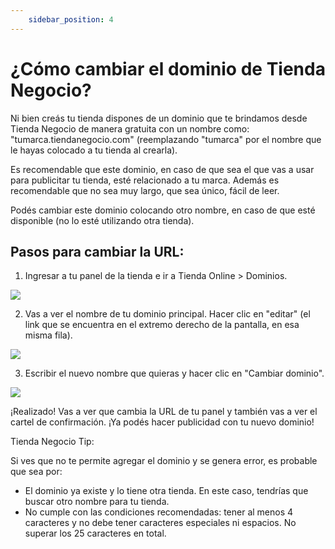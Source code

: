 ```yaml
---
    sidebar_position: 4
---
```


# ¿Cómo cambiar el dominio de Tienda Negocio?

Ni bien creás tu tienda dispones de un dominio que te brindamos desde Tienda Negocio de manera gratuita con un nombre como: "tumarca.tiendanegocio.com" (reemplazando "tumarca" por el nombre que le hayas colocado a tu tienda al crearla).

Es recomendable que este dominio, en caso de que sea el que vas a usar para publicitar tu tienda, esté relacionado a tu marca. Además es recomendable que no sea muy largo, que sea único, fácil de leer.

Podés cambiar este dominio colocando otro nombre, en caso de que esté disponible (no lo esté utilizando otra tienda).

## Pasos para cambiar la URL:

1. Ingresar a tu panel de la tienda e ir a Tienda Online > Dominios.

![](/Fotos/TiendaOnline/Dominios/cambiar-dominio1.png)

2. Vas a ver el nombre de tu dominio principal. Hacer clic en "editar" (el link que se encuentra en el extremo derecho de la pantalla, en esa misma fila).

![](/Fotos/TiendaOnline/Dominios/cambiar-dominio2.png)

3. Escribir el nuevo nombre que quieras y hacer clic en "Cambiar dominio".

![](/Fotos/TiendaOnline/Dominios/cambiar-dominio3.png)

¡Realizado!
Vas a ver que cambia la URL de tu panel y también vas a ver el cartel de confirmación. ¡Ya podés hacer publicidad con tu nuevo dominio!

Tienda Negocio Tip: 

Si ves que no te permite agregar el dominio y se genera error, es probable que sea por:

- El dominio ya existe y lo tiene otra tienda. En este caso, tendrías que buscar otro nombre para tu tienda. 
- No cumple con las condiciones recomendadas: tener al menos 4 caracteres y no debe tener caracteres especiales ni espacios. No superar los 25 caracteres en total.
